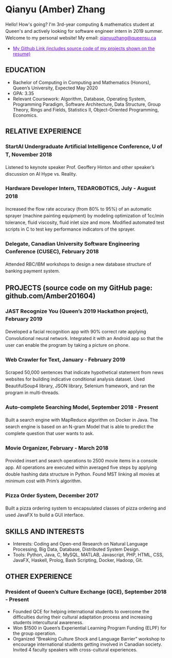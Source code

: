 
<style>
  h1 a {display: none;}
  .container-lg {min-width: 200px; max-width: 750px; padding: 45px;}
  h1 {font-style: bold;}
  h3,h4,h5,h6,p {line-height: 1.5em;}
  a {color: #7100FF}
  
</style>

# Qianyu (Amber) Zhang
 
Hello! How's going? I'm 3rd-year computing & mathematics student at Queen's and actively looking for software engineer intern in 2019 summer. Welcome to my personal website!
My email: qianyuzhang@queensu.ca
- [My Github Link (includes source code of my projects shown on the resume)](https://github.com/Amber201604)

## EDUCATION
- Bachelor of Computing in Computing and Mathematics (Honors), Queen’s University, Expected May 2020
- GPA: 3.35
- Relevant Coursework: Algorithm, Database, Operating System, Programming Paradigm, Software Architecture, Data Structure, Group Theory, Rings and Fields, Statistics II, Object-Oriented Programming, Economics.



## RELATIVE EXPERIENCE
### StartAI Undergraduate Artificial Intelligence Conference,  U of T, November 2018
Listened to keynote speaker Prof. Geoffery Hinton and other speaker’s discussion on AI Hype vs. Reality.

### Hardware Developer Intern, TEDAROBOTICS, July - August 2018
Increased the flow rate accuracy (from 80% to 95%) of an automatic sprayer (machine painting equipment) by modeling optimization of 1cc/min tolerance, fluid viscosity, fluid inlet size and more. Modified automated test scripts in C to test key performance indicators of the sprayer.

### Delegate, Canadian University Software Engineering Conference (CUSEC), February 2018
Attended RBC/IBM workshops to design a new database structure of banking payment system.


## PROJECTS (source code on my GitHub page: github.com/Amber201604)

### JAST Recognize You (Queen’s 2019 Hackathon project), February 2019
Developed a facial recognition app with 90% correct rate applying Convolutional neural network. Integrated it with an Android app so that the user can enable the program by taking a picture on phone.

### Web Crawler for Text, January - February 2019
Scraped 50,000 sentences that indicate hypothetical statement from news websites for building indicative conditional analysis dataset. Used BeautifulSoup4 library, JSON library, Selenium framework, and ran the program in multi-threads.

### Auto-complete Searching  Model, September 2018 - Present
Built a search engine with MapReduce algorithm on Docker in Java. The search engine is based on an N-gram Model that is able to predict the complete question that user wants to ask.

### Movie Organizer, February - March 2018
Provided insert and search operations to 2500 movie items in a console app. All operations are executed within averaged five steps by applying double hashing data structure in Python. Found MST linking all movies at minimum cost with Prim’s algorithm.

### Pizza Order System, December 2017
Built a pizza ordering system to encapsulated classes of pizza ordering and used JavaFX to build a GUI interface.


## SKILLS AND INTERESTS
- Interests: Coding and Open-end Research on Natural Language Processing, Big Data, Database, Distributed System Design.
- Tools: Python, Java, C, MySQL, MATLAB, Javascript, PHP, HTML, CSS,  JavaFX, Haskell, Prolog, Bash Scripting, Docker, Hadoop, Git.


## OTHER EXPERIENCE
### President of Queen’s Culture Exchange (QCE), September 2018 - Present
- Founded QCE for helping international students to overcome the difficulties during their cultural adaptation process and increasing students intercultural awareness.
- Won $1500 in Queen’s Experiential Learning Program Funding (ELPF) for the group operation.
- Organized “Breaking Culture Shock and Language Barrier” workshop to encourage international students getting involved in Canadian society. Invited 4 faculty speakers with cross-cultural experiences.



